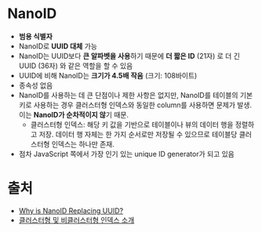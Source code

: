 # NanoID

- **범용 식별자**
- NanoID로 **UUID 대체** 가능
- NanoID는 UUID보다 **큰 알파벳을 사용**하기 때문에 **더 짧은 ID** (21자) 로 더 긴 UUID (36자) 와 같은 역할을 할 수 있음 
- UUID에 비해 NanoID는 **크기가 4.5배 작음** (크기: 108바이트)
- 종속성 없음
- NanoID를 사용하는 데 큰 단점이나 제한 사항은 없지만, NanoID를 테이블의 기본 키로 사용하는 경우 클러스터형 인덱스와 동일한 column를 사용하면 문제가 발생. 이는 **NanoID가 순차적이지 않**기 때문.
  - 클러스터형 인덱스: 해당 키 값을 기반으로 테이블이나 뷰의 데이터 행을 정렬하고 저장. 데이터 행 자체는 한 가지 순서로만 저장될 수 있으므로 테이블당 클러스터형 인덱스는 하나만 존재.
- 점차 JavaScript 쪽에서 가장 인기 있는 unique ID generator가 되고 있음



# 출처

- [Why is NanoID Replacing UUID?](https://blog.bitsrc.io/why-is-nanoid-replacing-uuid-1b5100e62ed2)
- [클러스터형 및 비클러스터형 인덱스 소개](https://docs.microsoft.com/ko-kr/sql/relational-databases/indexes/clustered-and-nonclustered-indexes-described?view=sql-server-ver15)

